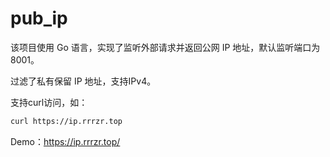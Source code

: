 # pub_ip

该项目使用 Go 语言，实现了监听外部请求并返回公网 IP 地址，默认监听端口为8001。

过滤了私有保留 IP 地址，支持IPv4。

支持curl访问，如：

```bash
curl https://ip.rrrzr.top
```

Demo：https://ip.rrrzr.top/
